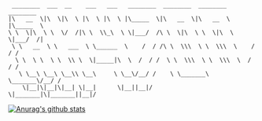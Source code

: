 ```
 ________  ___  __    ___   ___   ________  ________  ________   ________
|\   __  \|\  \|\  \ |\  \ |\  \ |\_____  \|\   __  \|\   __  \ |\_____  \
\ \  \|\  \ \  \/  /|\ \  \\_\  \ \|___/  /\ \  \|\  \ \  \|\  \ \|___/  /|
 \ \   __  \ \   ___  \ \______  \    /  / /\ \  \\\  \ \  \\\  \    /  / /
  \ \  \ \  \ \  \\ \  \|_____|\  \  /  / /  \ \  \\\  \ \  \\\  \  /  / /
   \ \__\ \__\ \__\\ \__\     \ \__\/__/ /    \ \_______\ \_______\/__/ /
    \|__|\|__|\|__| \|__|      \|__||__|/      \|_______|\|_______||__|/
```

[![Anurag's github stats](https://github-readme-stats.vercel.app/api?username=ChinaDragonNB)](https://github.com/anuraghazra/github-readme-stats)
